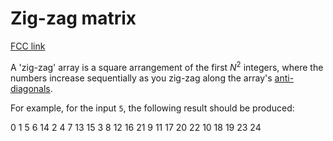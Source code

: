 # Zig-zag matrix

[FCC link](https://www.freecodecamp.org/learn/coding-interview-prep/rosetta-code/zig-zag-matrix)

A 'zig-zag' array is a square arrangement of the first $N^2$ integers, where the
numbers increase sequentially as you zig-zag along the array's
[anti-diagonals](https://en.wiktionary.org/wiki/antidiagonal).

For example, for the input `5`, the following result should be produced:

0 1 5 6 14 2 4 7 13 15 3 8 12 16 21 9 11 17 20 22 10 18 19 23 24
